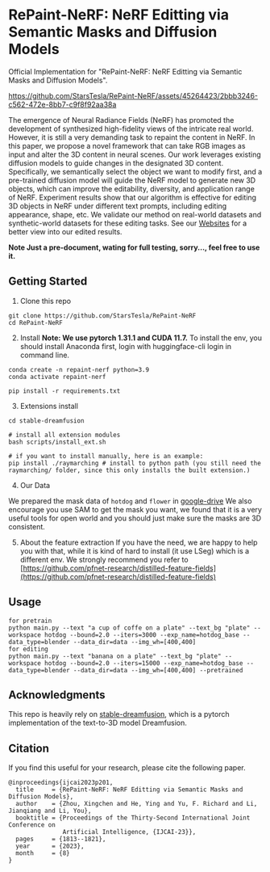 # RePaint-NeRF: NeRF Editting via Semantic Masks and Diffusion Models
Official Implementation for "RePaint-NeRF: NeRF Editting via Semantic Masks and Diffusion Models".

https://github.com/StarsTesla/RePaint-NeRF/assets/45264423/2bbb3246-c562-472e-8bb7-c9f8f92aa38a


The emergence of Neural Radiance Fields (NeRF) has promoted the development of synthesized high-fidelity views of the intricate real world. However, it is still a very demanding task to repaint the content in NeRF. In this paper, we propose a novel framework that can take RGB images as input and alter the 3D content in neural scenes. Our work
leverages existing diffusion models to guide changes in the designated 3D content.
Specifically, we semantically select
the object we want to modify first, and a pre-trained diffusion model will guide the NeRF
model to generate new 3D
objects, which can improve the editability, diversity, and application range of NeRF.
Experiment results show that our
algorithm is effective for editing 3D objects in NeRF under different text prompts,
including editing appearance, shape,
etc. We validate our method on real-world datasets and synthetic-world datasets for these
editing tasks. See our
[Websites](https://starstesla.github.io/repaintnerf/) for a better view into our edited results.

**Note Just a pre-document, wating for full testing, sorry..., feel free to use it.**

## Getting Started
1. Clone this repo
```
git clone https://github.com/StarsTesla/RePaint-NeRF
cd RePaint-NeRF
```
2. Install
**Note: We use pytorch 1.31.1 and CUDA 11.7.**
To install the env, you should install Anaconda first, login with huggingface-cli login in command line.
```
conda create -n repaint-nerf python=3.9
conda activate repaint-nerf

pip install -r requirements.txt
```

3. Extensions install
```
cd stable-dreamfusion

# install all extension modules
bash scripts/install_ext.sh

# if you want to install manually, here is an example:
pip install ./raymarching # install to python path (you still need the raymarching/ folder, since this only installs the built extension.)
```
4. Our Data

We prepared the mask data of `hotdog` and `flower` in [google-drive](https://drive.google.com/drive/folders/1x_PIk2nOqA5ywymYiwKdn4rjB-C4CLhj?usp=sharing)
We also encourage you use SAM to get the mask you want, we found that it is a very useful tools for open world and you should just make sure the masks are 3D consistent.

5. About the feature extraction
If you have the need, we are happy to help you with that, while it is kind of hard to install (it use LSeg) which is a different env.
We strongly recommend you refer to [https://github.com/pfnet-research/distilled-feature-fields](https://github.com/pfnet-research/distilled-feature-fields)

## Usage
```
for pretrain
python main.py --text "a cup of coffe on a plate" --text_bg "plate" --workspace hotdog --bound=2.0 --iters=3000 --exp_name=hotdog_base --data_type=blender --data_dir=data --img_wh=[400,400]
for editing
python main.py --text "banana on a plate" --text_bg "plate" --workspace hotdog --bound=2.0 --iters=15000 --exp_name=hotdog_base --data_type=blender --data_dir=data --img_wh=[400,400] --pretrained
```

## Acknowledgments
This repo is heavily rely on [stable-dreamfusion](https://github.com/ashawkey/stable-dreamfusion), which is a pytorch implementation of the text-to-3D model Dreamfusion.

## Citation
If you find this useful for your research, please cite the following paper.

```
@inproceedings{ijcai2023p201,
  title     = {RePaint-NeRF: NeRF Editting via Semantic Masks and Diffusion Models},
  author    = {Zhou, Xingchen and He, Ying and Yu, F. Richard and Li, Jianqiang and Li, You},
  booktitle = {Proceedings of the Thirty-Second International Joint Conference on
               Artificial Intelligence, {IJCAI-23}},
  pages     = {1813--1821},
  year      = {2023},
  month     = {8}
}
```
